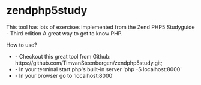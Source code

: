 # zendphp5study
<p>This tool has lots of exercises implemented from the Zend PHP5 Studyguide - Third edition
A great way to get to know PHP.</p>

<p>How to use?
<ul>
<li>- Checkout this great tool from Github: https://github.com/TimvanSteenbergen/zendphp5study.git;</li>
<li>- In your terminal start php's built-in server 'php -S localhost:8000'</li>
<li>- In your browser go to 'localhost:8000'</li>
</ul>
</p>

